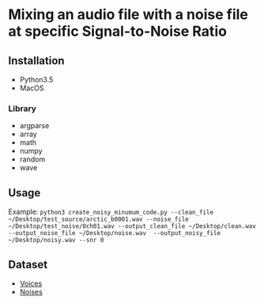 # Mixing an audio file with a noise file at specific Signal-to-Noise Ratio

## Installation
- Python3.5
- MacOS

### Library
- argparse
- array
- math
- numpy
- random
- wave

## Usage
Example: `python3 create_noisy_minumum_code.py --clean_file ~/Desktop/test_source/arctic_b0001.wav --noise_file ~/Desktop/test_noise/0ch01.wav --output_clean_file ~/Desktop/clean.wav --output_noise_file ~/Desktop/noise.wav  --output_noisy_file ~/Desktop/noisy.wav --snr 0`

## Dataset
- [Voices](http://festvox.org/cmu_arctic/)
- [Noises](https://zenodo.org/record/1227121#.W2wUVNj7TUI)

